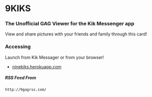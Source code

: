 9KIKS
=====
### The Unofficial GAG Viewer for the Kik Messenger app

View and share pictures with your friends and family through this card!

### Accessing

Launch from Kik Messager or from your browser!

  - [ninekiks.herokuapp.com](ninekiks.herokuapp.com)
    


##### RSS Feed From
```
http://9gagrss.com/
```